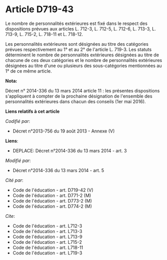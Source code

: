 # Article D719-43

Le nombre de personnalités extérieures est fixé dans le respect des dispositions prévues aux articles L. 712-3, L. 712-5, L.
712-6, L. 713-3, L. 713-9, L. 715-2, L. 718-11 et L. 718-12. 

Les personnalités extérieures sont désignées au titre des catégories prévues respectivement au 1° et au 2° de l'article L.
719-3. Les statuts déterminent le nombre de personnalités extérieures désignées au titre de chacune de ces deux catégories et
le nombre de personnalités extérieures désignées au titre d'une ou plusieurs des sous-catégories mentionnées au 1° de ce même
article.

**Nota:**

Décret n° 2014-336 du 13 mars 2014 article 11 : les présentes dispositions s'appliquent à compter de la prochaine désignation
de l'ensemble des personnalités extérieures dans chacun des conseils (1er mai 2016).

**Liens relatifs à cet article**

_Codifié par_:

  - Décret n°2013-756 du 19 août 2013 -  Annexe (V)

**Liens**:

  - DEPLACE: Décret n°2014-336 du 13 mars 2014 - art. 3

_Modifié par_:

  - Décret n°2014-336 du 13 mars 2014 - art. 5

_Cité par_:

  - Code de l'éducation - art. D719-42 (V)
  - Code de l'éducation - art. D771-2 (M)
  - Code de l'éducation - art. D773-2 (M)
  - Code de l'éducation - art. D774-2 (M)

_Cite_:

  - Code de l'éducation - art. L712-3
  - Code de l'éducation - art. L713-3
  - Code de l'éducation - art. L713-9
  - Code de l'éducation - art. L715-2
  - Code de l'éducation - art. L718-11
  - Code de l'éducation - art. L719-3
